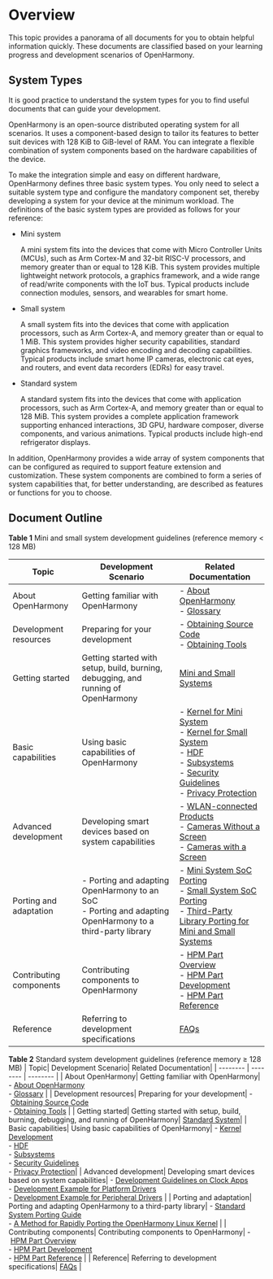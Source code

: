 # Overview<a name="ZH-CN_TOPIC_0000001152533331"></a>

This topic provides a panorama of all documents for you to obtain helpful information quickly. These documents are classified based on your learning progress and development scenarios of OpenHarmony.

## System Types<a name="section767218232110"></a>

It is good practice to understand the system types for you to find useful documents that can guide your development.

OpenHarmony is an open-source distributed operating system for all scenarios. It uses a component-based design to tailor its features to better suit devices with 128 KiB to GiB-level of RAM. You can integrate a flexible combination of system components based on the hardware capabilities of the device.

To make the integration simple and easy on different hardware, OpenHarmony defines three basic system types. You only need to select a suitable system type and configure the mandatory component set, thereby developing a system for your device at the minimum workload. The definitions of the basic system types are provided as follows for your reference:

-   Mini system

    A mini system fits into the devices that come with Micro Controller Units (MCUs), such as Arm Cortex-M and 32-bit RISC-V processors, and memory greater than or equal to 128 KiB. This system provides multiple lightweight network protocols, a graphics framework, and a wide range of read/write components with the IoT bus. Typical products include connection modules, sensors, and wearables for smart home.

-   Small system

    A small system fits into the devices that come with application processors, such as Arm Cortex-A, and memory greater than or equal to 1 MiB. This system provides higher security capabilities, standard graphics frameworks, and video encoding and decoding capabilities. Typical products include smart home IP cameras, electronic cat eyes, and routers, and event data recorders (EDRs) for easy travel.

-   Standard system

    A standard system fits into the devices that come with application processors, such as Arm Cortex-A, and memory greater than or equal to 128 MiB. This system provides a complete application framework supporting enhanced interactions, 3D GPU, hardware composer, diverse components, and various animations. Typical products include high-end refrigerator displays.


In addition, OpenHarmony provides a wide array of system components that can be configured as required to support feature extension and customization. These system components are combined to form a series of system capabilities that, for better understanding, are described as features or functions for you to choose.

## Document Outline<a name="section19810171681218"></a>

**Table 1** Mini and small system development guidelines (reference memory < 128 MB)

| Topic| Development Scenario| Related Documentation|
| -------- | -------- | -------- |
| About OpenHarmony| Getting familiar with OpenHarmony| -&nbsp;[About OpenHarmony](https://gitee.com/openharmony)<br>-&nbsp;[Glossary](../glossary.md) |
| Development resources| Preparing for your development| -&nbsp;[Obtaining Source Code](get-code/sourcecode-acquire.md)<br>-&nbsp;[Obtaining Tools](get-code/gettools-acquire.md) |
| Getting started| Getting started with setup, build, burning, debugging, and running of OpenHarmony| [Mini and Small Systems](quick-start/quickstart-ide-lite-overview.md)|
| Basic capabilities| Using basic capabilities of OpenHarmony| -&nbsp;[Kernel for Mini System](kernel/kernel-mini-overview.md)<br>-&nbsp;[Kernel for Small System](kernel/kernel-small-overview.md)<br>-&nbsp;[HDF](driver/driver-hdf-overview.md)<br>-&nbsp;[Subsystems](subsystems/subsys-build-mini-lite.md)<br>-&nbsp;[Security Guidelines](security/security-guidelines-overall.md)<br>-&nbsp;[Privacy Protection](security/security-privacy-protection.md)|
| Advanced development| Developing smart devices based on system capabilities| -&nbsp;[WLAN-connected Products](guide/device-wlan-led-control.md)<br>-&nbsp;[Cameras Without a Screen](guide/device-iotcamera-control-overview.md)<br>-&nbsp;[Cameras with a Screen](guide/device-camera-control-overview.md) |
| Porting and adaptation| -&nbsp;Porting and adapting OpenHarmony to an SoC<br>-&nbsp;Porting and adapting OpenHarmony to a third-party library| -&nbsp;[Mini System SoC Porting](porting/porting-minichip.md)<br>-&nbsp;[Small System SoC Porting](porting/porting-smallchip-prepare-needs.md)<br>-&nbsp;[Third-Party Library Porting for Mini and Small Systems](porting/porting-thirdparty-overview.md) |
| Contributing components| Contributing components to OpenHarmony| -&nbsp;[HPM Part Overview](hpm-part/hpm-part-about.md)<br>-&nbsp;[HPM Part Development](hpm-part/hpm-part-development.md)<br>-&nbsp;[HPM Part Reference](hpm-part/hpm-part-reference.md) |
| Reference| Referring to development specifications| [FAQs](faqs/faqs-overview.md) |


**Table 2** Standard system development guidelines (reference memory ≥ 128 MB)
| Topic| Development Scenario| Related Documentation|
| -------- | -------- | -------- |
| About OpenHarmony| Getting familiar with OpenHarmony| -&nbsp;[About OpenHarmony](https://gitee.com/openharmony)<br>-&nbsp;[Glossary](../glossary.md) |
| Development resources| Preparing for your development| -&nbsp;[Obtaining Source Code](get-code/sourcecode-acquire.md)<br>-&nbsp;[Obtaining Tools](get-code/gettools-acquire.md) |
| Getting started| Getting started with setup, build, burning, debugging, and running of OpenHarmony| [Standard System](quick-start/)|
| Basic capabilities| Using basic capabilities of OpenHarmony| -&nbsp;[Kernel Development](kernel/kernel-standard.md)<br>-&nbsp;[HDF](driver/driver-hdf-overview.md)<br>-&nbsp;[Subsystems](subsystems/subsys-build-standard-large.md)<br>-&nbsp;[Security Guidelines](security/security-guidelines-overall.md)<br>-&nbsp;[Privacy Protection](security/security-privacy-protection.md)|
| Advanced development| Developing smart devices based on system capabilities| -&nbsp;[Development Guidelines on Clock Apps](guide/device-clock-guide.md)<br>-&nbsp;[Development Example for Platform Drivers](guide/device-driver-demo.md)<br>-&nbsp;[Development Example for Peripheral Drivers](guide/device-outerdriver-demo.md) |
| Porting and adaptation| Porting and adapting OpenHarmony to a third-party library| -&nbsp;[Standard System Porting Guide](porting/standard-system-porting-guide.md)<br>-&nbsp;[A Method for Rapidly Porting the OpenHarmony Linux Kernel](porting/porting-linux-kernel.md) |
| Contributing components| Contributing components to OpenHarmony| -&nbsp;[HPM Part Overview](hpm-part/hpm-part-about.md)<br>-&nbsp;[HPM Part Development](hpm-part/hpm-part-development.md)<br>-&nbsp;[HPM Part Reference](hpm-part/hpm-part-reference.md) |
| Reference| Referring to development specifications| [FAQs](faqs/faqs-overview.md) |
